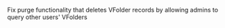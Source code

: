 Fix purge functionality that deletes VFolder records by allowing admins to query other users' VFolders
